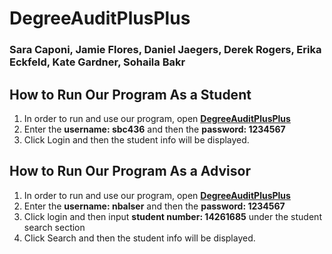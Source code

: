 # DegreeAuditPlusPlus
### Sara Caponi, Jamie Flores, Daniel Jaegers, Derek Rogers, Erika Eckfeld, Kate Gardner, Sohaila Bakr

## How to Run Our Program As a Student
1. In order to run and use our program, open [**DegreeAuditPlusPlus**](HTTPS://TINYURL.COM/YC2JQ4SW)
2. Enter the **username: sbc436** and then the **password: 1234567**
3. Click Login and then the student info will be displayed. 

## How to Run Our Program As a Advisor
1. In order to run and use our program, open [**DegreeAuditPlusPlus**](HTTPS://TINYURL.COM/YC2JQ4SW)
2. Enter the **username: nbalser** and then the **password: 1234567**
3. Click login and then input **student number: 14261685** under the student search section
3. Click Search and then the student info will be displayed. 

